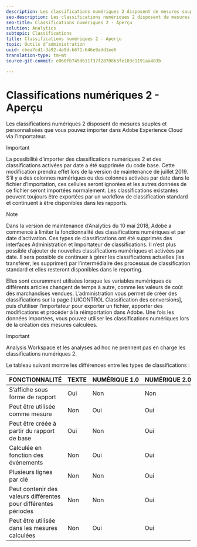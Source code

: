```yaml
---
description: Les classifications numériques 2 disposent de mesures souples et personnalisées que vous pouvez importer dans Adobe Experience Cloud via l’importateur.
seo-description: Les classifications numériques 2 disposent de mesures souples et personnalisées que vous pouvez importer dans Adobe Experience Cloud via l’importateur.
seo-title: Classifications numériques 2 - Aperçu
solution: Analytics
subtopic: Classifications
title: Classifications numériques 2 - Aperçu
topic: Outils d’administration
uuid: cbea7cd1-3a92-4e9d-b671-646e9add1ee6
translation-type: tm+mt
source-git-commit: e060fb745d611f37f28708b3fe103c1191aa483b

---
```



# Classifications numériques 2 - Aperçu

Les classifications numériques 2 disposent de mesures souples et personnalisées que vous pouvez importer dans Adobe Experience Cloud via l’importateur.

>[!IMPORTANT]
>
>La possibilité d’importer des classifications numériques 2 et des classifications activées par date a été supprimée du code base. Cette modification prendra effet lors de la version de maintenance de juillet 2019. S’il y a des colonnes numériques ou des colonnes activées par date dans le fichier d’importation, ces cellules seront ignorées et les autres données de ce fichier seront importées normalement. Les classifications existantes peuvent toujours être exportées par un workflow de classification standard et continuent à être disponibles dans les rapports.

>[!NOTE]
>
>Dans la version de maintenance d’Analytics du 10 mai 2018, Adobe a commencé à limiter la fonctionnalité des classifications numériques et par date d’activation. Ces types de classifications ont été supprimés des interfaces Administration et Importateur de classifications. Il n’est plus possible d’ajouter de nouvelles classifications numériques et activées par date. Il sera possible de continuer à gérer les classifications actuelles (les transférer, les supprimer) par l’intermédiaire des processus de classification standard et elles resteront disponibles dans le reporting.

Elles sont couramment utilisées lorsque les variables numériques de différents articles changent de temps à autre, comme les valeurs de coût des marchandises vendues. L’administration vous permet de créer des classifications sur la page [!UICONTROL Classification des conversions], puis d’utiliser l’importateur pour exporter un fichier, apporter des modifications et procéder à la réimportation dans Adobe. Une fois les données importées, vous pouvez utiliser les classifications numériques lors de la création des mesures calculées.

>[!IMPORTANT]
>
>Analysis Workspace et les analyses ad hoc ne prennent pas en charge les classifications numériques 2.

Le tableau suivant montre les différences entre les types de classifications :

| FONCTIONNALITÉ | TEXTE | NUMÉRIQUE 1.0 | NUMÉRIQUE 2.0 |
|---|---|---|---|
| S’affiche sous forme de rapport | Oui | Non | Non |
| Peut être utilisée comme mesure | Non | Oui | Oui |
| Peut être créée à partir du rapport de base | Oui | Non | Oui |
| Calculée en fonction des événements | Non | Oui | Oui |
| Plusieurs lignes par clé | Non | Non | Oui |
| Peut contenir des valeurs différentes pour différentes périodes | Non | Non | Oui |
| Peut être utilisée dans les mesures calculées | Non | Oui | Oui |

